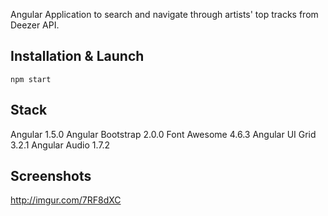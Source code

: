 Angular Application to search and navigate through artists' top tracks from Deezer API.

## Installation & Launch ##

`npm start`

## Stack ##

  Angular 1.5.0
  Angular Bootstrap 2.0.0
  Font Awesome 4.6.3
  Angular UI Grid 3.2.1
  Angular Audio 1.7.2

## Screenshots ##

http://imgur.com/7RF8dXC
